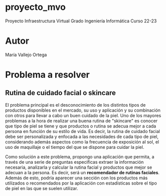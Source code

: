 # proyecto_mvo
Proyecto Infraestructura Virtual
Grado Ingeniería Informática
Curso 22-23

# Autor
María Vallejo Ortega

# Problema a resolver
## Rutina de cuidado facial o skincare
El problema principal es el desconocimiento de los distintos tipos de productos
disponibles en el mercado, su uso y aplicación y su combinación con otros para
llevar a cabo un buen cuidado de la piel.
Uno de los mayores problemas a la hora de realizar una buena rutina de
"skincare" es conocer que tipo de piel se tiene y que productos o rutina se
adecua mejor a cada persona en función de su estilo de vida. Es decir, la rutina
de cuidado facial debe ser personalizada y enfocada a las necesidades de cada tipo
de piel, considerando además aspectos como la frecuencia de exposición al sol, el
uso de maquillaje o el tiempo del que se dispone para cuidar la piel.

Como solución a este problema, propongo una aplicación que permita, a través de
una serie de preguntas especificas extraer la información necesaria, analizarla
y calcular la rutina facial y productos que mejor se adecuan a la persona. Es decir,
será un <b>recomendador de rutinas faciales</b>.
Además de esto, podría aparecer una sección con los productos más utilizados o
recomendados por la aplicación con estadísticas sobre el
tipo de piel en las que se suelen utilizar.
